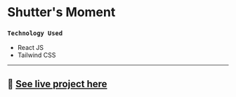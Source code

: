 # Shutter's Moment

### `Technology Used`
- React JS
- Tailwind CSS

---
## :link: [See live project here](https://shutters-moment.netlify.app/)